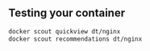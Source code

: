 ## Testing your container

```bash
docker scout quickview dt/nginx
docker scout recommendations dt/nginx
```

